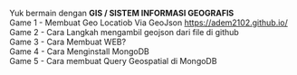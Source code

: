 Yuk bermain dengan <b> GIS / SISTEM INFORMASI GEOGRAFIS </b> <br>
Game 1 - Membuat Geo Locatiob Via GeoJson https://adem2102.github.io/ <br>
Game 2 - Cara Langkah mengambil geojson dari file di github <br>
Game 3 - Cara Membuat WEB? <br>
Game 4 - Cara Menginstall MongoDB <br>
Game 5 - Cara membuat Query Geospatial di MongoDB  <br>

